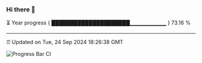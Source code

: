 ### Hi there 👋

⏳ Year progress { █████████████████████▁▁▁▁▁▁▁▁▁ } 73.16 %

---

⏰ Updated on Tue, 24 Sep 2024 18:26:38 GMT

![Progress Bar CI](https://github.com/liununu/liununu/workflows/Progress%20Bar%20CI/badge.svg)
